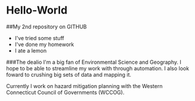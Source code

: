 # Hello-World

##My 2nd repository on GITHUB
* I've tried some stuff
* I've done my homework
* I ate a lemon

###The dealio
I'm a big fan of Environmental Science and Geography. I hope to be able to streamline my work with through automation. I also look foward to crushing big sets of data and mapping it.

Currently I work on hazard mitigation planning with the Western Connecticut Council of Governments (WCCOG).
